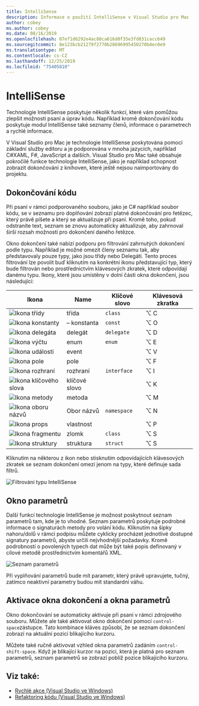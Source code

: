```yaml
---
title: IntelliSense
description: Informace o použití IntelliSense v Visual Studio pro Mac
author: cobey
ms.author: cobey
ms.date: 08/16/2019
ms.openlocfilehash: 07ef1d6292e4ac88ca616d0f35e3fd831cacc649
ms.sourcegitcommit: 8e123bcb21279f2770b28696995450270b4ec0e9
ms.translationtype: MT
ms.contentlocale: cs-CZ
ms.lasthandoff: 12/25/2019
ms.locfileid: "75405810"
---
```

# <a name="intellisense"></a>IntelliSense

Technologie IntelliSense poskytuje několik funkcí, které vám pomůžou zlepšit možnosti psaní a úprav kódu. Například kromě dokončování kódu poskytuje modul IntelliSense také seznamy členů, informace o parametrech a rychlé informace.

V Visual Studio pro Mac je technologie IntelliSense poskytována pomocí základní služby editoru a je podporována v mnoha jazycích, například C#XAML, F#, JavaScript a dalších. Visual Studio pro Mac také obsahuje pokročilé funkce technologie IntelliSense, jako je například schopnost zobrazit dokončování z knihoven, které ještě nejsou naimportovány do projektu.

## <a name="code-completion"></a>Dokončování kódu

Při psaní v rámci podporovaného souboru, jako je C# například soubor kódu, se v seznamu pro doplňování zobrazí platné dokončování pro řetězec, který právě píšete a který se aktualizuje při psaní. Kromě toho, pokud odstraníte text, seznam se znovu automaticky aktualizuje, aby zahrnoval širší rozsah možností pro dokončení daného řetězce. 

Okno dokončení také nabízí podporu pro filtrování zahrnutých dokončení podle typu. Například je možné omezit členy seznamu tak, aby představovaly pouze typy, jako jsou třídy nebo Delegáti. Tento proces filtrování lze povolit buď kliknutím na konkrétní ikonu představující typ, který bude filtrován nebo prostřednictvím klávesových zkratek, které odpovídají danému typu. Ikony, které jsou umístěny v dolní části okna dokončení, jsou následující:

| Ikona                         | Name          | Klíčové slovo    | Klávesová zkratka |
| -----------------------------|---------------| -----------|--------|
| ![Ikona třídy](media/classes-icon.png)  | třída         | `class`    |  ⌥ C
| ![Ikona konstanty](media/constant-icon.png) | – konstanta      | `const`    |  ⌥ O
| ![Ikona delegáta](media/delegate-icon.png) | delegát      | `delegate` |  ⌥ D
| ![Ikona výčtu](media/enums-icon.png)    | enum          | `enum`     |  ⌥ E
| ![Ikona události](media/event-icon.png)    | event         |            |  ⌥ V
| ![Ikona pole](media/fields-icon.png)   | pole         |            |  ⌥ F
| ![Ikona rozhraní](media/interface-icon.png)| rozhraní     | `interface`|  ⌥ I
| ![Ikona klíčového slova](media/keyword-icon.png)  | klíčové slovo       |            |  ⌥ K
| ![Ikona metody](media/method-icon.png)   | metoda        |            |  ⌥ M
| ![Ikona oboru názvů](media/namespace-icon.png)| Obor názvů     | `namespace`|  ⌥ N
| ![Ikona props](media/props-icon.png)    | vlastnost      |            |  ⌥ P
| ![Ikona fragmentu](media/snippet-icon.png)  | zlomk       | `class`    |  ⌥ S
| ![Ikona struktury](media/struct-icon.png)   | struktura     | `struct`   |  ⌥ S

Kliknutím na některou z ikon nebo stisknutím odpovídajících klávesových zkratek se seznam dokončení omezí jenom na typy, které definuje sada filtrů.  

![Filtrování typu IntelliSense](media/intellisense-typefiltering.gif)

## <a name="parameter-window"></a>Okno parametrů

Další funkcí technologie IntelliSense je možnost poskytnout seznam parametrů tam, kde je to vhodné. Seznam parametrů poskytuje podrobné informace o signaturách metody pro volání kódu. Kliknutím na šipky nahoru/dolů v rámci podpisu můžete cyklicky procházet jednotlivé dostupné signatury parametrů, abyste určili nejvhodnější požadavky. Kromě podrobností o povolených typech dat může být také popis definovaný v cílové metodě prostřednictvím komentářů XML.

![Seznam parametrů](media/intellisense-parameter.png)

Při vyplňování parametrů bude mít parametr, který právě upravujete, tučný, zatímco neaktivní parametry budou mít standardní váhu. 


## <a name="triggering-completion-window-and-parameter-window"></a>Aktivace okna dokončení a okna parametrů

Okno dokončování se automaticky aktivuje při psaní v rámci zdrojového souboru. Můžete ale také aktivovat okno dokončení pomocí `control-space`zástupce. Tato kombinace kláves způsobí, že se seznam dokončení zobrazí na aktuální pozici blikajícího kurzoru. 

Můžete také ručně aktivovat vzhled okna parametrů zadáním `control-shift-space`. Když je blikající kurzor na pozici, která je platná pro seznam parametrů, seznam parametrů se zobrazí poblíž pozice blikajícího kurzoru.

## <a name="see-also"></a>Viz také:

- [Rychlé akce (Visual Studio ve Windows)](/visualstudio/ide/quick-actions)
- [Refaktoring kódu (Visual Studio ve Windows)](/visualstudio/ide/refactoring-in-visual-studio)
